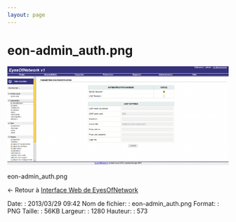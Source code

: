 ```yaml
---
layout: page
---
```


eon-admin\_auth.png
===================

[![eon-admin\_auth.png](../assets/media/eon-admin_auth.png@cache=&w=900&h=402 "eon-admin_auth.png")](../assets/media/eon-admin_auth.png@cache= "Afficher le fichier original")

eon-admin\_auth.png

← Retour à [Interface Web de
EyesOfNetwork](../eyesofnetwork/eyesofnetwork-interface.html "eyesofnetwork:eyesofnetwork-interface")

Date:
:   2013/03/29 09:42
Nom de fichier:
:   eon-admin\_auth.png
Format:
:   PNG
Taille:
:   56KB
Largeur:
:   1280
Hauteur:
:   573

